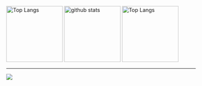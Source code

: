 <p>
  <img alt="Top Langs" height="150px" src="https://github-readme-stats.vercel.app/api/top-langs/?username=sikigasa&layout=compact&show_icons=true&theme=onedark" />
  <img alt="github stats" height="150px" src="https://github-readme-stats.vercel.app/api?username=sikigasa&theme=onedark&show_icons=ture" />
  <img alt="Top Langs" height="150px" src="http://github-profile-summary-cards.vercel.app/api/cards/most-commit-language?username=sikigasa&theme=onedark" />
</p>
<hr>

![](https://github-profile-trophy.vercel.app/?username=sikigasa&theme=onedark)
<!--   <img alt="github contribute" width= "100%" src="http://github-profile-summary-cards.vercel.app/api/cards/profile-details?username=sikigasa&theme=github" /> -->

<!--skill iconを入れる b: go, java? f:? m: dart kotlin,java -->
